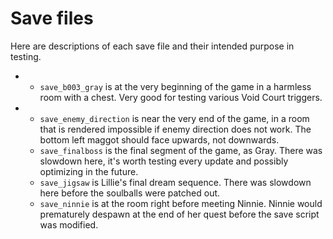 # Save files
Here are descriptions of each save file and their intended purpose in testing.
- - `save_b003_gray` is at the very beginning of the game in a harmless room with a chest. Very good for testing various Void Court triggers.
- - `save_enemy_direction` is near the very end of the game, in a room that is rendered impossible if enemy direction does not work. The bottom left maggot should face upwards, not downwards.
  - `save_finalboss` is the final segment of the game, as Gray. There was slowdown here, it's worth testing every update and possibly optimizing in the future.
  - `save_jigsaw` is Lillie's final dream sequence. There was slowdown here before the soulballs were patched out.
  - `save_ninnie` is at the room right before meeting Ninnie. Ninnie would prematurely despawn at the end of her quest before the save script was modified.
